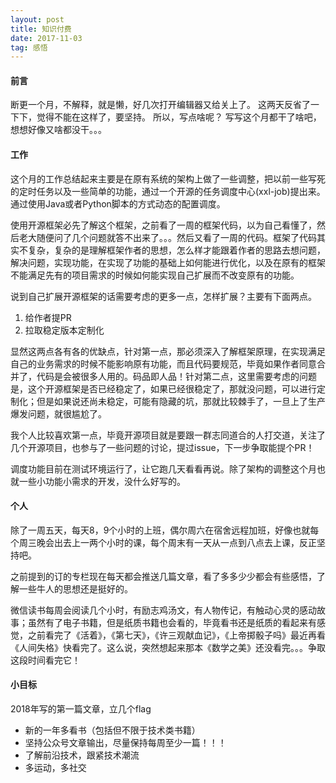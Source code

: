 ```yaml
---
layout: post
title: 知识付费
date: 2017-11-03
tag: 感悟
---
```


#### 前言

断更一个月，不解释，就是懒，好几次打开编辑器又给关上了。
这两天反省了一下下，觉得不能在这样了，要坚持。
所以，写点啥呢？
写写这个月都干了啥吧，想想好像又啥都没干。。。

#### 工作

这个月的工作总结起来主要是在原有系统的架构上做了一些调整，把以前一些写死的定时任务以及一些简单的功能，通过一个开源的任务调度中心(xxl-job)提出来。通过使用Java或者Python脚本的方式动态的配置调度。

使用开源框架必先了解这个框架，之前看了一周的框架代码，以为自己看懂了，然后老大随便问了几个问题就答不出来了。。。然后又看了一周的代码。框架了代码其实不复杂，复杂的是理解框架作者的思想，怎么样才能跟着作者的思路去想问题，解决问题，实现功能，在实现了功能的基础上如何能进行优化，以及在原有的框架不能满足先有的项目需求的时候如何能实现自己扩展而不改变原有的功能。

说到自己扩展开源框架的话需要考虑的更多一点，怎样扩展？主要有下面两点。
1. 给作者提PR
2. 拉取稳定版本定制化

显然这两点各有各的优缺点，针对第一点，那必须深入了解框架原理，在实现满足自己的业务需求的时候不能影响原有功能，而且代码要规范，毕竟如果作者同意合并了，代码是会被很多人用的。码品即人品！针对第二点，这里需要考虑的问题是，这个开源框架是否已经稳定了，如果已经很稳定了，那就没问题，可以进行定制化；但是如果说还尚未稳定，可能有隐藏的坑，那就比较棘手了，一旦上了生产爆发问题，就很尴尬了。

我个人比较喜欢第一点，毕竟开源项目就是要跟一群志同道合的人打交道，关注了几个开源项目，也参与了一些问题的讨论，提过issue，下一步争取能提个PR！

调度功能目前在测试环境运行了，让它跑几天看看再说。除了架构的调整这个月也就一些小功能小需求的开发，没什么好写的。

#### 个人

除了一周五天，每天8，9个小时的上班，偶尔周六在宿舍远程加班，好像也就每个周三晚会出去上一两个小时的课，每个周末有一天从一点到八点去上课，反正坚持吧。

之前提到的订的专栏现在每天都会推送几篇文章，看了多多少少都会有些感悟，了解一些牛人的思想还是挺好的。

微信读书每周会阅读几个小时，有励志鸡汤文，有人物传记，有触动心灵的感动故事；虽然有了电子书籍，但是纸质书籍也会看的，毕竟看书还是纸质的看起来有感觉，之前看完了《活着》，《第七天》，《许三观献血记》，《上帝掷骰子吗》最近再看《人间失格》快看完了。这么说，突然想起来那本《数学之美》还没看完。。。争取这段时间看完它！

#### 小目标

2018年写的第一篇文章，立几个flag
- 新的一年多看书（包括但不限于技术类书籍）
- 坚持公众号文章输出，尽量保持每周至少一篇！！！
- 了解前沿技术，跟紧技术潮流
- 多运动，多社交